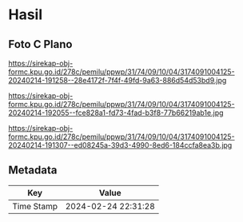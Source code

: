 # Hasil

## Foto C Plano

https://sirekap-obj-formc.kpu.go.id/278c/pemilu/ppwp/31/74/09/10/04/3174091004125-20240214-191258--28e4172f-7f4f-49fd-9a63-886d54d53bd9.jpg

https://sirekap-obj-formc.kpu.go.id/278c/pemilu/ppwp/31/74/09/10/04/3174091004125-20240214-192055--fce828a1-fd73-4fad-b3f8-77b66219ab1e.jpg

https://sirekap-obj-formc.kpu.go.id/278c/pemilu/ppwp/31/74/09/10/04/3174091004125-20240214-191307--ed08245a-39d3-4990-8ed6-184ccfa8ea3b.jpg


## Metadata

| Key        | Value               |
| ---------- | ------------------- |
| Time Stamp | 2024-02-24 22:31:28 |



